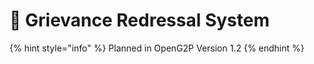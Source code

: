 # 💁 Grievance Redressal System

{% hint style="info" %}
Planned in OpenG2P Version 1.2
{% endhint %}
